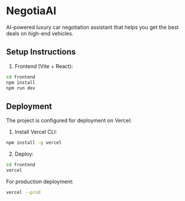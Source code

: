 # NegotiaAI

AI-powered luxury car negotiation assistant that helps you get the best deals on high-end vehicles.

## Setup Instructions

1. Frontend (Vite + React):
```bash
cd frontend
npm install
npm run dev
```

## Deployment

The project is configured for deployment on Vercel:

1. Install Vercel CLI:
```bash
npm install -g vercel
```

2. Deploy:
```bash
cd frontend
vercel
```

For production deployment:
```bash
vercel --prod
```